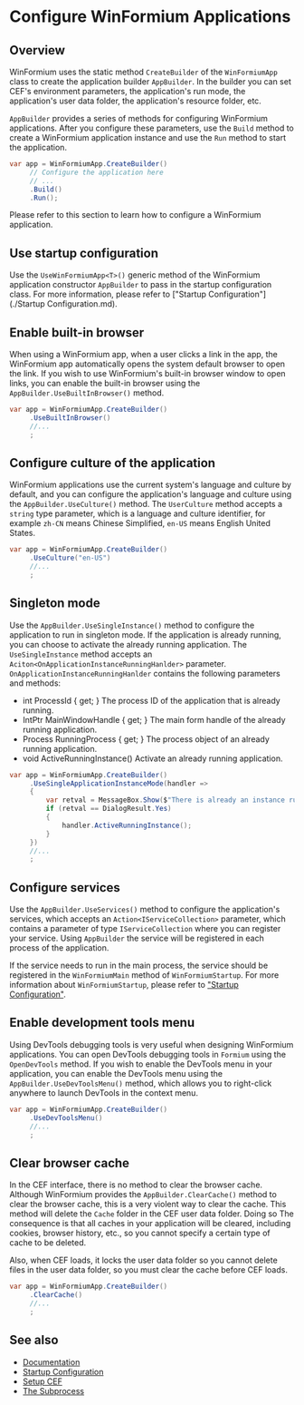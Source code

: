 # Configure WinFormium Applications

## Overview

WinFormium uses the static method `CreateBuilder` of the `WinFormiumApp` class to create the application builder `AppBuilder`. In the builder you can set CEF's environment parameters, the application's run mode, the application's user data folder, the application's resource folder, etc.

`AppBuilder` provides a series of methods for configuring WinFormium applications. After you configure these parameters, use the `Build` method to create a WinFormium application instance and use the `Run` method to start the application.

```csharp
var app = WinFormiumApp.CreateBuilder()
     // Configure the application here
     // ...
     .Build()
     .Run();
```

Please refer to this section to learn how to configure a WinFormium application.

## Use startup configuration

Use the `UseWinFormiumApp<T>()` generic method of the WinFormium application constructor `AppBuilder` to pass in the startup configuration class. For more information, please refer to ["Startup Configuration"](./Startup Configuration.md).

## Enable built-in browser

When using a WinFormium app, when a user clicks a link in the app, the WinFormium app automatically opens the system default browser to open the link. If you wish to use WinFormium's built-in browser window to open links, you can enable the built-in browser using the `AppBuilder.UseBuiltInBrowser()` method.

```csharp
var app = WinFormiumApp.CreateBuilder()
     .UseBuiltInBrowser()
     //...
     ;
```

## Configure culture of the application

WinFormium applications use the current system's language and culture by default, and you can configure the application's language and culture using the `AppBuilder.UseCulture()` method. The `UserCulture` method accepts a `string` type parameter, which is a language and culture identifier, for example `zh-CN` means Chinese Simplified, `en-US` means English United States.

```csharp
var app = WinFormiumApp.CreateBuilder()
     .UseCulture("en-US")
     //...
     ;
```

## Singleton mode

Use the `AppBuilder.UseSingleInstance()` method to configure the application to run in singleton mode. If the application is already running, you can choose to activate the already running application. The `UseSingleInstance` method accepts an `Aciton<OnApplicationInstanceRunningHanlder>` parameter. `OnApplicationInstanceRunningHanlder` contains the following parameters and methods:

- int ProcessId { get; }
  The process ID of the application that is already running.
- IntPtr MainWindowHandle { get; }
  The main form handle of the already running application.
- Process RunningProcess { get; }
  The process object of an already running application.
- void ActiveRunningInstance()
  Activate an already running application.

```csharp
var app = WinFormiumApp.CreateBuilder()
     .UseSingleApplicationInstanceMode(handler =>
     {
         var retval = MessageBox.Show($"There is already an instance running: {handler.ProcessId}.\r\nDo you want to open its main form?", "Singleton mode is enabled", MessageBoxButtons.YesNo, MessageBoxIcon. Warning);
         if (retval == DialogResult.Yes)
         {
             handler.ActiveRunningInstance();
         }
     })
     //...
     ;
```

## Configure services

Use the `AppBuilder.UseServices()` method to configure the application's services, which accepts an `Action<IServiceCollection>` parameter, which contains a parameter of type `IServiceCollection` where you can register your service. Using `AppBuilder` the service will be registered in each process of the application.

If the service needs to run in the main process, the service should be registered in the `WinFormiumMain` method of `WinFormiumStartup`. For more information about `WinFormiumStartup`, please refer to ["Startup Configuration"](./Startup.md).

## Enable development tools menu

Using DevTools debugging tools is very useful when designing WinFormium applications. You can open DevTools debugging tools in `Formium` using the `OpenDevTools` method. If you wish to enable the DevTools menu in your application, you can enable the DevTools menu using the `AppBuilder.UseDevToolsMenu()` method, which allows you to right-click anywhere to launch DevTools in the context menu.

```csharp
var app = WinFormiumApp.CreateBuilder()
     .UseDevToolsMenu()
     //...
     ;
```

## Clear browser cache

In the CEF interface, there is no method to clear the browser cache. Although WinFormium provides the `AppBuilder.ClearCache()` method to clear the browser cache, this is a very violent way to clear the cache. This method will delete the `Cache` folder in the CEF user data folder. Doing so The consequence is that all caches in your application will be cleared, including cookies, browser history, etc., so you cannot specify a certain type of cache to be deleted.

Also, when CEF loads, it locks the user data folder so you cannot delete files in the user data folder, so you must clear the cache before CEF loads.

```csharp
var app = WinFormiumApp.CreateBuilder()
     .ClearCache()
     //...
     ;
```

## See also

- [Documentation](../Home.md)
- [Startup Configuration](./Startup.md)
- [Setup CEF](./Setup-CEF.md)
- [The Subprocess](./Subprocess.md)
